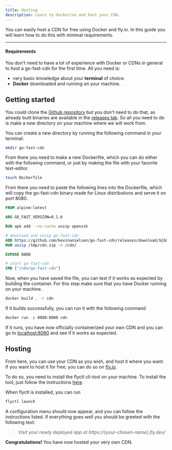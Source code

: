 ```yaml
---
title: Hosting
description: Learn to dockerize and host your CDN.
---
```


You can easily host a CDN for free using Docker and fly.io. In this guide you will learn how to do this with minimal requirements.

---

#### Requirements

You don't need to have a lot of experience with Docker or CDNs in general to host a go-fast-cdn for the first time. All you need is:

- very basic knowledge about your **terminal** of choice.
- **Docker** downloaded and running on your machine.

## Getting started

You could clone the [Github repository](https://github.com/kevinanielsen/go-fast-cdn) but you don't need to do that, as already built binaries are available in the [releases tab](https://github.com/kevinanielsen/go-fast-cdn/releases). So all you need to do is make a new directory on your machine where we will work from.

You can create a new directory by running the following command in your terminal:

```bash
mkdir go-fast-cdn
```

From there you need to make a new Dockerfile, which you can do either with the following command, or just by making the file with your favorite text-editor.

```bash
touch Dockerfile
```

From there you need to paste the following lines into the Dockerfile, which will copy the go-fast-cdn binary made for Linux distributions and serve it on port 8080.

```dockerfile
FROM alpine:latest

ARG GO_FAST_VERSION=0.1.6

RUN apk add --no-cache unzip openssh

# download and unzip go-fast-cdn
ADD https://github.com/kevinanielsen/go-fast-cdn/releases/download/${GO_FAST_VERSION}/go-fast-cdn_${GO_FAST_VERSION}_linux_amd64.zip /tmp/cdn.zip
RUN unzip /tmp/cdn.zip -d /cdn/

EXPOSE 8080

# start go-fast-cdn
CMD ["/cdn/go-fast-cdn"]

```

Now, when you have saved the file, you can test if it works as expected by building the container. For this step make sure that you have Docker running on your machine.

```bash
docker build . -t cdn
```

If it builds successfully, you can run it with the following command

```bash
docker run -p 8080:8080 cdn
```

If it runs, you have now officially containerized your own CDN and you can go to [localhost:8080](http://localhost:8080) and see if it works as expected.

## Hosting

From here, you can use your CDN as you wish, and host it where you want. If you want to host it for free, you can do so on [fly.io](https://fly.io/).

To do so, you need to install the flyctl cli-tool on your machine. To install the tool, just follow the instructions [here](https://fly.io/docs/hands-on/install-flyctl/).

When flyctl is installed, you can run

```bash
flyctl launch
```

A configuration menu should now appear, and you can follow the instructions listed. If everything goes well you should be greeted with the following text:

> _Visit your newly deployed app at https://{your-chosen-name}.fly.dev/_

**Congratulations!** You have now hosted your very own CDN.
